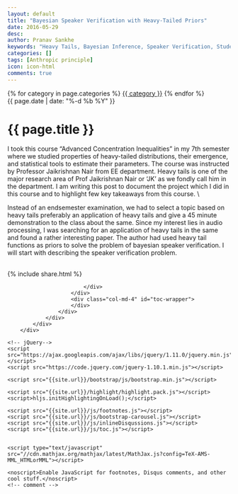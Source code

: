 ```yaml
---
layout: default
title: "Bayesian Speaker Verification with Heavy-Tailed Priors" 
date: 2016-05-29
desc: 
author: Pranav Sankhe
keywords: "Heavy Tails, Bayesian Inference, Speaker Verification, Student's t distribution"
categories: []
tags: [Anthropic principle]
icon: icon-html
comments: true
---
```



<div class="wrapper wrapper-content  animated fadeInRight article">
    <div class="row">
        <div class="col-lg-10 col-lg-offset-1">
            <div class="ibox">
                <div class="ibox-content">
                    <div class="pull-right">
                    	{% for category in page.categories %}
                        	<a class="btn btn-white btn-xs" href="{{ category | downcase | prepend: '/' | prepend: site.baseurl }}">{{ category }}</a>
                        {% endfor %}
                    </div>

<div class="text-center article-title">
                    <span class="text-muted"><i class="fa fa-clock-o"></i> {{ page.date | date: "%-d %b %Y" }}</span>
                        <h1>
                            {{ page.title }}
                        </h1>
                    </div>

<p style="font-family:FontAwesome;">

I took this course “Advanced Concentration Inequalities” in my 7th semester where we studied properties of heavy-tailed distributions, their emergence, and statistical tools to estimate their parameters. The course was instructed by Professor Jaikrishnan Nair from EE department. Heavy tails is one of the major research area of Prof Jaikrishnan Nair or ‘JK’ as we fondly call him in the department. 
I am writing this post to document the project which I did in this course and to highlight few key takeaways from this course. \\ 

Instead of an endsemester examination, we had to select a topic based on heavy tails preferably an application of heavy tails and give a 45 minute demonstration to the class about the same. Since my interest lies in audio processing, I was searching for an application of heavy tails in the same and found a rather interesting paper. The author had used heavy tail functions as priors to solve the problem of bayesian speaker verification. I will start with describing the speaker verification problem.  


</p>

<p style="font-family:FontAwesome;">

</p>

<br />


<div class="row">
                        <div class="col-lg-12">
                            <!-- share -->
                            {% include share.html %}
                            <br>
						<div id="disqus_thread"></div>

<script src="https://ajax.googleapis.com/ajax/libs/jquery/1.11.0/jquery.min.js"></script>
<script src="https://code.jquery.com/jquery-1.10.1.min.js"></script>

<script src="{{site.url}}/js/inlineDisqussions.js"></script>
<script src="{{site.url}}/js/disqus.js"></script>
                            </div>
                        </div>
                        <div class="col-md-4" id="toc-wrapper">
                        </div>
                    </div>
                </div>
            </div>
        </div>

    <!-- jQuery-->
    <script src="https://ajax.googleapis.com/ajax/libs/jquery/1.11.0/jquery.min.js"></script>
    <script src="https://code.jquery.com/jquery-1.10.1.min.js"></script>

    <script src="{{site.url}}/bootstrap/js/bootstrap.min.js"></script>

    <script src="{{site.url}}/highlight/highlight.pack.js"></script>
    <script>hljs.initHighlightingOnLoad();</script>

    <script src="{{site.url}}/js/footnotes.js"></script>
    <script src="{{site.url}}/js/bootstrap-carousel.js"></script>
    <script src="{{site.url}}/js/inlineDisqussions.js"></script>
    <script src="{{site.url}}/js/toc.js"></script>


    <script type="text/javascript" src="//cdn.mathjax.org/mathjax/latest/MathJax.js?config=TeX-AMS-MML_HTMLorMML"></script>

    <noscript>Enable JavaScript for footnotes, Disqus comments, and other cool stuff.</noscript>
    <!-- comment -->

</div>
</div>
</div>
</div>
</div>
</div>

</div>
